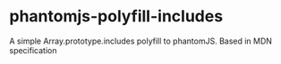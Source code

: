 # phantomjs-polyfill-includes
A simple Array.prototype.includes polyfill to phantomJS. Based in MDN specification
